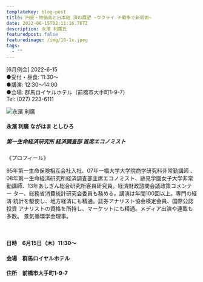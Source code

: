 ```yaml
---
templateKey: blog-post
title: 円安・物価高と日本経 済の展望 ~ウクライ ナ戦争で新局面~
date: 2022-06-15T02:11:16.767Z
description: 永濱 利廣氏
featuredpost: false
featuredimage: /img/18-1x.jpeg
tags:
  - ""
---
```

 \[6月例会] 2022-6-15 \
●受付・昼食: 11:30〜 \
●講演: 12:30〜14:00 \
●会場: 群馬ロイヤルホテル（前橋市大手町1-9-7） \
Tel: (027) 223-6111



![永濱 利廣](/img/18-1x.jpeg "永濱 利廣 ながはま としひろ")

#### **永濱 利廣 ながはま としひろ**

##### 第一生命経済研究所 経済調査部 首席エコノミスト

《プロフィール》

95年第一生命保険相互会社入社、07年一橋大学大学院商学研究科非常勤講師 、08年第一生命経済研究所経済調査部主席エコノミスト、跡見学園女子大学非常 勤講師、13年あしぎん総合研究所客員研究員。経済財政諮問会議政策コメンテー ター、総務省消費統計研究会委員も務める。講演は年間100回以上。専門の経済 統計を駆使し、地方経済にも精通。証券アナリスト協会検定会員、国際公認投資 アナリストの資格を所持し、マーケットにも精通。メディア出演や連載も多数。 景気循環学会理事。

<br />

#### 日時　6月15日（木）11:30～

#### 会場　群馬ロイヤルホテル

#### 住所　前橋市大手町1-9-7